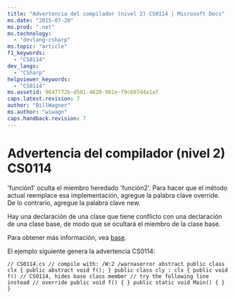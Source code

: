 ```yaml
---
title: "Advertencia del compilador (nivel 2) CS0114 | Microsoft Docs"
ms.date: "2015-07-20"
ms.prod: ".net"
ms.technology: 
  - "devlang-csharp"
ms.topic: "article"
f1_keywords: 
  - "CS0114"
dev_langs: 
  - "CSharp"
helpviewer_keywords: 
  - "CS0114"
ms.assetid: 9647772b-d581-4620-981e-f9c607d4a1af
caps.latest.revision: 7
author: "BillWagner"
ms.author: "wiwagn"
caps.handback.revision: 7
---
```

# Advertencia del compilador (nivel 2) CS0114
'función1' oculta el miembro heredado 'función2'. Para hacer que el método actual reemplace esa implementación, agregue la palabra clave override. De lo contrario, agregue la palabra clave new.  
  
 Hay una declaración de una clase que tiene conflicto con una declaración de una clase base, de modo que se ocultará el miembro de la clase base.  
  
 Para obtener más información, vea [base](../../csharp/language-reference/keywords/base.md).  
  
 El ejemplo siguiente genera la advertencia CS0114:  
  
```  
// CS0114.cs // compile with: /W:2 /warnaserror abstract public class clx { public abstract void f(); } public class cly : clx { public void f() // CS0114, hides base class member // try the following line instead // override public void f() { } public static void Main() { } }  
```